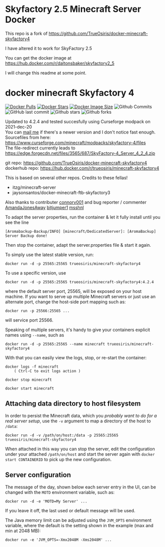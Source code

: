 # Skyfactory 2.5 Minecraft Server Docker

This repo is a fork of https://github.com/TrueOsiris/docker-minecraft-skyfactory4

I have altered it to work for SkyFactory 2.5

You can get the docker image at https://hub.docker.com/r/daltonsbaker/skyfactory2_5


I will change this readme at some point.



# docker minecraft Skyfactory 4

[![Docker Pulls](https://badgen.net/docker/pulls/trueosiris/minecraft-skyfactory4?icon=docker&label=pulls)](https://hub.docker.com/r/trueosiris/minecraft-skyfactory4/) [![Docker Stars](https://badgen.net/docker/stars/trueosiris/minecraft-skyfactory4?icon=docker&label=stars)](https://hub.docker.com/r/trueosiris/minecraft-skyfactory4/) [![Docker Image Size](https://badgen.net/docker/size/trueosiris/minecraft-skyfactory4?icon=docker&label=image%20size)](https://hub.docker.com/r/trueosiris/minecraft-skyfactory4/) ![Github Commits](https://badgen.net/github/commits/trueosiris/docker-minecraft-skyfactory4?icon=github&label=commits) ![GitHub last commit](https://badgen.net/github/last-commit/trueosiris/docker-minecraft-skyfactory4?icon=github&label=last%20commit) ![Github stars](https://badgen.net/github/stars/trueosiris/docker-minecraft-skyfactory4?icon=github&label=stars) ![Github forks](https://badgen.net/github/forks/trueosiris/docker-minecraft-skyfactory4?icon=github&label=forks)

Updated to 4.2.4 and tested succesfully using Curseforge modpack on 2021-dec-20<br>
You can [mail me](mailto:tim@chaubet.be) if there's a newer version and I don't notice fast enough.<br>
Sourcefiles from here: https://www.curseforge.com/minecraft/modpacks/skyfactory-4/files<br>
The file-redirect currently leads to https://edge.forgecdn.net/files/3565/687/SkyFactory-4_Server_4_2_4.zip

git repo: https://github.com/TrueOsiris/docker-minecraft-skyfactory4<br>
dockerhub repo: https://hub.docker.com/r/trueosiris/minecraft-skyfactory4
    
This is based on several other repos. Credits to these fellas! <br>
- itzg/minecraft-server<br>
- jaysonsantos/docker-minecraft-ftb-skyfactory3

Also thanks to contributer [connorv001](https://github.com/connorv001) and bug reporter / commenter [AmandaJonesAway](https://github.com/AmandaJonesAway) [bitjumper1](https://github.com/bitjumper1) [msshnl](https://github.com/msshnl)

To adapt the server properties, run the container & let it fully install until you see the line

    [Aromabackup-Backup/INFO] [minecraft/DedicatedServer]: [AromaBackup] Server Backup done!

Then stop the container, adapt the server.properties file & start it again.

To simply use the latest stable version, run:

    docker run -d -p 25565:25565 trueosiris/minecraft-skyfactory4
    
To use a specific version, use 
  
    docker run -d -p 25565:25565 trueosiris/minecraft-skyfactory4:4.2.4

where the default server port, 25565, will be exposed on your host machine. If you want to serve up multiple Minecraft servers or just use an alternate port, change the host-side port mapping such as:

    docker run -p 25566:25565 ...

will service port 25566.

Speaking of multiple servers, it's handy to give your containers explicit names using `--name`, such as

    docker run -d -p 25565:25565 --name minecraft trueosiris/minecraft-skyfactory4

With that you can easily view the logs, stop, or re-start the container:

    docker logs -f minecraft
        ( Ctrl-C to exit logs action )

    docker stop minecraft

    docker start minecraft


## Attaching data directory to host filesystem

In order to persist the Minecraft data, which you *probably want to do for a real server setup*, use the `-v` argument to map a directory of the host to ``/data``:

    docker run -d -v /path/on/host:/data -p 25565:25565 trueosiris/minecraft-skyfactory4

When attached in this way you can stop the server, edit the configuration under your attached ``/path/on/host`` and start the server again with `docker start CONTAINERID` to pick up the new configuration.


## Server configuration

The message of the day, shown below each server entry in the UI, can be changed with the `MOTD` environment variable, such as:

    docker run -d -e 'MOTD=My Server' ...

If you leave it off, the last used or default message will be used.

The Java memory limit can be adjusted using the `JVM_OPTS` environment variable, where the default is the setting shown in the example (max and min at 2048 MB):

    docker run -e 'JVM_OPTS=-Xmx2048M -Xms2048M' ...
